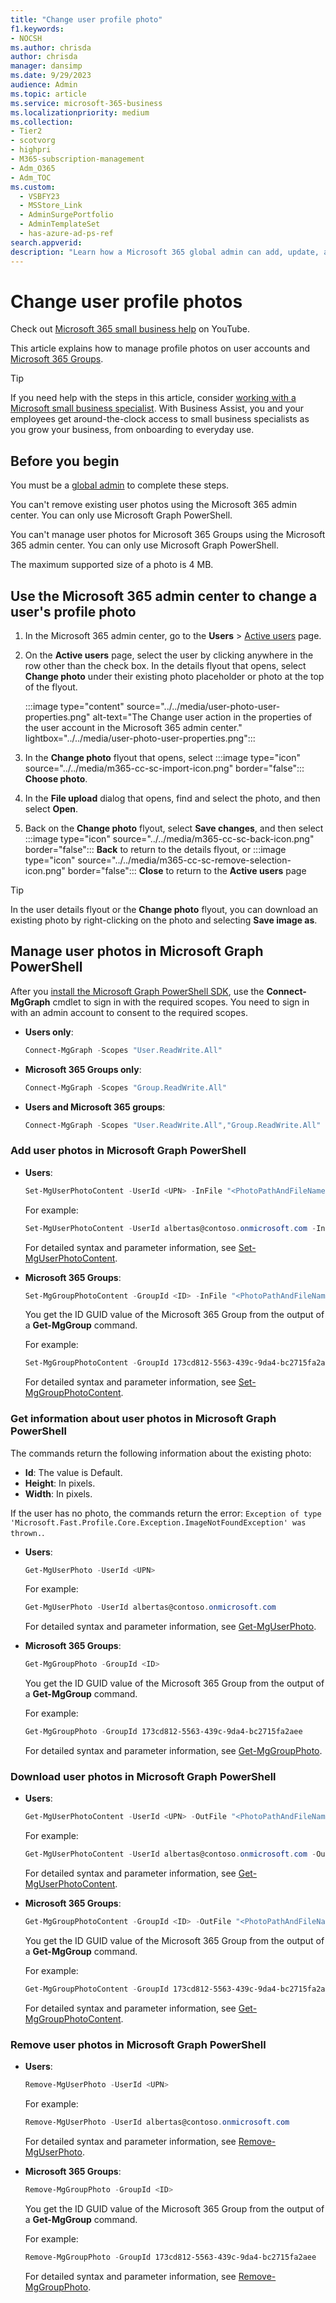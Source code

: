 ```yaml
---
title: "Change user profile photo"
f1.keywords:
- NOCSH
ms.author: chrisda
author: chrisda
manager: dansimp
ms.date: 9/29/2023
audience: Admin
ms.topic: article
ms.service: microsoft-365-business
ms.localizationpriority: medium
ms.collection:
- Tier2
- scotvorg
- highpri
- M365-subscription-management
- Adm_O365
- Adm_TOC
ms.custom:
  - VSBFY23
  - MSStore_Link
  - AdminSurgePortfolio
  - AdminTemplateSet
  - has-azure-ad-ps-ref
search.appverid:
description: "Learn how a Microsoft 365 global admin can add, update, and remove the pictures in user account profiles and Microsoft 365 Group profiles."
---
```


# Change user profile photos

Check out [Microsoft 365 small business help](https://go.microsoft.com/fwlink/?linkid=2197659) on YouTube.

This article explains how to manage profile photos on user accounts and [Microsoft 365 Groups](../create-groups/office-365-groups.md).

> [!TIP]
> If you need help with the steps in this article, consider [working with a Microsoft small business specialist](https://go.microsoft.com/fwlink/?linkid=2186871). With Business Assist, you and your employees get around-the-clock access to small business specialists as you grow your business, from onboarding to everyday use.

## Before you begin

You must be a [global admin](about-admin-roles.md) to complete these steps.

You can't remove existing user photos using the Microsoft 365 admin center. You can only use Microsoft Graph PowerShell.

You can't manage user photos for Microsoft 365 Groups using the Microsoft 365 admin center. You can only use Microsoft Graph PowerShell.

The maximum supported size of a photo is 4 MB.

## Use the Microsoft 365 admin center to change a user's profile photo

1. In the Microsoft 365 admin center, go to the **Users** \> <a href="https://go.microsoft.com/fwlink/p/?linkid=834822" target="_blank">Active users</a> page.

2. On the **Active users** page, select the user by clicking anywhere in the row other than the check box. In the details flyout that opens, select **Change photo** under their existing photo placeholder or photo at the top of the flyout.

   :::image type="content" source="../../media/user-photo-user-properties.png" alt-text="The Change user action in the properties of the user account in the Microsoft 365 admin center." lightbox="../../media/user-photo-user-properties.png":::

3. In the **Change photo** flyout that opens, select :::image type="icon" source="../../media/m365-cc-sc-import-icon.png" border="false"::: **Choose photo**.

4. In the **File upload** dialog that opens, find and select the photo, and then select **Open**.

5. Back on the **Change photo** flyout, select **Save changes**, and then select :::image type="icon" source="../../media/m365-cc-sc-back-icon.png" border="false"::: **Back** to return to the details flyout, or :::image type="icon" source="../../media/m365-cc-sc-remove-selection-icon.png" border="false"::: **Close** to return to the **Active users** page

> [!TIP]
> In the user details flyout or the **Change photo** flyout, you can download an existing photo by right-clicking on the photo and selecting **Save image as**.

## Manage user photos in Microsoft Graph PowerShell

After you [install the Microsoft Graph PowerShell SDK](/powershell/microsoftgraph/installation), use the **Connect-MgGraph** cmdlet to sign in with the required scopes. You need to sign in with an admin account to consent to the required scopes.

- **Users only**:

  ```powershell
  Connect-MgGraph -Scopes "User.ReadWrite.All"
  ```

- **Microsoft 365 Groups only**:

  ```powershell
  Connect-MgGraph -Scopes "Group.ReadWrite.All"
  ```

- **Users and Microsoft 365 groups**:

  ```powershell
  Connect-MgGraph -Scopes "User.ReadWrite.All","Group.ReadWrite.All"
  ```

### Add user photos in Microsoft Graph PowerShell

- **Users**:

  ```powershell
  Set-MgUserPhotoContent -UserId <UPN> -InFile "<PhotoPathAndFileName>"
  ```

  For example:

  ```powershell
  Set-MgUserPhotoContent -UserId albertas@contoso.onmicrosoft.com -InFile "C:\Upload\Alberta Sanchez.png"
  ```

  For detailed syntax and parameter information, see [Set-MgUserPhotoContent](/powershell/module/microsoft.graph.users/set-mguserphotocontent).

- **Microsoft 365 Groups**:

  ```powershell
  Set-MgGroupPhotoContent -GroupId <ID> -InFile "<PhotoPathAndFileName>"
  ```

  You get the ID GUID value of the Microsoft 365 Group from the output of a **Get-MgGroup** command.

  For example:

  ```powershell
  Set-MgGroupPhotoContent -GroupId 173cd812-5563-439c-9da4-bc2715fa2aee -InFile "C:\Upload\Sales Department.png"
  ```

  For detailed syntax and parameter information, see [Set-MgGroupPhotoContent](/powershell/module/microsoft.graph.users/set-mggroupphotocontent).

### Get information about user photos in Microsoft Graph PowerShell

The commands return the following information about the existing photo:

- **Id**: The value is Default.
- **Height**: In pixels.
- **Width**: In pixels.

If the user has no photo, the commands return the error: `Exception of type 'Microsoft.Fast.Profile.Core.Exception.ImageNotFoundException' was thrown.`.

- **Users**:

  ```powershell
  Get-MgUserPhoto -UserId <UPN>
  ```

  For example:

  ```powershell
  Get-MgUserPhoto -UserId albertas@contoso.onmicrosoft.com
  ```

  For detailed syntax and parameter information, see [Get-MgUserPhoto](/powershell/module/microsoft.graph.users/get-mguserphoto).

- **Microsoft 365 Groups**:

  ```powershell
  Get-MgGroupPhoto -GroupId <ID>
  ```

  You get the ID GUID value of the Microsoft 365 Group from the output of a **Get-MgGroup** command.

  For example:

  ```powershell
  Get-MgGroupPhoto -GroupId 173cd812-5563-439c-9da4-bc2715fa2aee
  ```

  For detailed syntax and parameter information, see [Get-MgGroupPhoto](/powershell/module/microsoft.graph.users/get-mggroupphoto).

### Download user photos in Microsoft Graph PowerShell

- **Users**:

  ```powershell
  Get-MgUserPhotoContent -UserId <UPN> -OutFile "<PhotoPathAndFileName>
  ```

  For example:

  ```powershell
  Get-MgUserPhotoContent -UserId albertas@contoso.onmicrosoft.com -OutFile "C:\Download\Alberta Sanchez.png"
  ```

  For detailed syntax and parameter information, see [Get-MgUserPhotoContent](/powershell/module/microsoft.graph.users/get-mguserphotocontent).

- **Microsoft 365 Groups**:

  ```powershell
  Get-MgGroupPhotoContent -GroupId <ID> -OutFile "<PhotoPathAndFileName>
  ```

  You get the ID GUID value of the Microsoft 365 Group from the output of a **Get-MgGroup** command.

  For example:

  ```powershell
  Get-MgGroupPhotoContent -GroupId 173cd812-5563-439c-9da4-bc2715fa2aee -OutFile "C:\Download\Sales Department.png"
  ```

  For detailed syntax and parameter information, see [Get-MgGroupPhotoContent](/powershell/module/microsoft.graph.users/get-mggroupphotocontent).

### Remove user photos in Microsoft Graph PowerShell

- **Users**:

  ```powershell
  Remove-MgUserPhoto -UserId <UPN>
  ```

  For example:

  ```powershell
  Remove-MgUserPhoto -UserId albertas@contoso.onmicrosoft.com
  ```

  For detailed syntax and parameter information, see [Remove-MgUserPhoto](/powershell/module/microsoft.graph.users/remove-mguserphoto).

- **Microsoft 365 Groups**:

  ```powershell
  Remove-MgGroupPhoto -GroupId <ID>
  ```

  You get the ID GUID value of the Microsoft 365 Group from the output of a **Get-MgGroup** command.

  For example:

  ```powershell
  Remove-MgGroupPhoto -GroupId 173cd812-5563-439c-9da4-bc2715fa2aee
  ```

  For detailed syntax and parameter information, see [Remove-MgGroupPhoto](/powershell/module/microsoft.graph.users/get-mggroupphoto).
